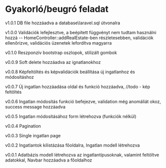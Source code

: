# Gyakorló/beugró feladat

v1.0.1
DB file hozzáadva a database\laravel.sql útvonalra

v1.0.0
Validációk lefejlesztve, a beépített függvényt nem tudtam használni hozzá -- HomeController::addRealEstate-ben részletesebben, validációk ellenőrizve, validációs üzenetek lefordítva magyarra

v0.1.0
Reszponzív bootstrap oszlopok, stilizált gombok

v0.0.9
Soft delete hozzáadva az ignatlanokhoz

v0.0.8
Képfeltöltés és képvalidációk beállítása új ingatlanhoz és módosításhoz

v0.0.7
Új ingatlan hozzáadása oldal és funkció hozzáadva, //todo - kép feltöltés

v0.0.6
Ingatlan módosítás funkció befejezve, validation még anomáliát okoz, success message hozzáadva

v0.0.5
Ingatlan módosításához form létrehozva (funkciók nélkül)

v0.0.4
Pagination

v0.0.3
Single ingatlan page

v0.0.2
Ingatlantok kilistázása főoldalra, Ingatlan modell létrehozva

v0.0.1
Adatbázis modell létrehozva az ingatlantípusoknak, valamint feltöltve adatokkal, Navbar hozzáadva a főoldalhoz
